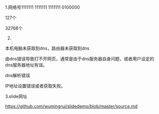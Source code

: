 1.网络号1111111 1111111 1111111 0100000

127个

32768个

2.

本机电脑未获取到dns，路由器未获取到dns

由dns错误导致打不开网页，通常是由于dns服务器自身问题，或者用户设定的dns服务器地址有误。

dns解析错误

IP地址设置错误或者获取失败。


3.slide网址

https://github.com/wumingrui/slidedemo/blob/master/source.md
